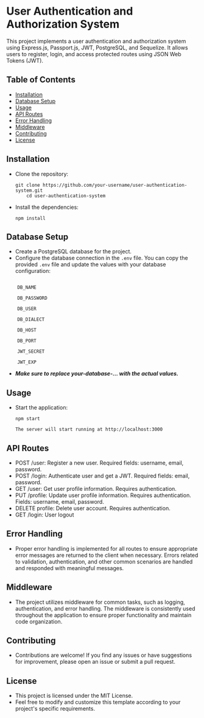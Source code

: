 
# User Authentication and Authorization System

This project implements a user authentication and authorization system using Express.js, Passport.js, JWT, PostgreSQL, and Sequelize. It allows users to register, login, and access protected routes using JSON Web Tokens (JWT).

## Table of Contents

-    [Installation](#installation)
-    [Database Setup](#database-setup)
-    [Usage](#usage)
-    [API Routes](#api-routes)
-    [Error Handling](#error-handling)
-    [Middleware](#middleware)
-    [Contributing](#contributing)
-    [License](#license)

## Installation

  - Clone the repository:

    ```
    git clone https://github.com/your-username/user-authentication-system.git
        cd user-authentication-system
    ```


  - Install the dependencies:

    ```npm install```

## Database Setup

- Create a PostgreSQL database for the project.
- Configure the database connection in the `.env` file. You can copy the provided `.env` file and update the values with your database configuration:

``` PORT

    DB_NAME 

    DB_PASSWORD 

    DB_USER

    DB_DIALECT 

    DB_HOST 

    DB_PORT 

    JWT_SECRET 

    JWT_EXP 
```
-  ***Make sure to replace your-database-... with the actual values.***

## Usage

- Start the application:

  ```npm start```


  ``` The server will start running at http://localhost:3000 ```


## API Routes

- POST /user: Register a new user. Required fields: username, email, password.
- POST /login: Authenticate user and get a JWT. Required fields: email, password.
- GET /user: Get user profile information. Requires authentication.
- PUT /profile: Update user profile information. Requires authentication. Fields: username, email, password.
- DELETE profile: Delete user account. Requires authentication.
- GET /login: User logout


## Error Handling

- Proper error handling is implemented for all routes to ensure appropriate error messages are returned to the client when necessary. Errors related to validation, authentication, and other common scenarios are handled and responded with meaningful messages.

## Middleware

- The project utilizes middleware for common tasks, such as logging, authentication, and error handling. The middleware is consistently used throughout the application to ensure proper functionality and maintain code organization.

## Contributing

- Contributions are welcome! If you find any issues or have suggestions for improvement, please open an issue or submit a pull request.

## License

- This project is licensed under the MIT License.
- Feel free to modify and customize this template according to your project's specific           requirements.


